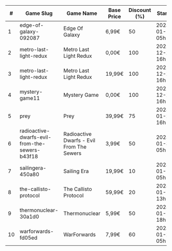 |#|Game Slug|Game Name|Base Price|Discount (%)|Starts|Ends|
|---|---|---|---|---|---|---|
|1|edge-of-galaxy-092087|Edge Of Galaxy|6,99€|50|2023-01-10 05h|2023-01-17 05h|
|2|metro-last-light-redux|Metro Last Light Redux|0,00€|100|2022-12-24 16h|2022-12-25 16h|
|3|metro-last-light-redux|Metro Last Light Redux|19,99€|100|2022-12-24 16h|2022-12-25 16h|
|4|mystery-game11|Mystery Game|0,00€|100|2022-12-25 16h|2022-12-26 16h|
|5|prey|Prey|39,99€|75|2023-01-24 16h|2023-01-31 16h|
|6|radioactive-dwarfs-evil-from-the-sewers-b43f18|Radioactive Dwarfs - Evil From The Sewers|3,99€|50|2023-01-31 05h|2023-02-07 05h|
|7|sailingera-450a80|Sailing Era|19,99€|10|2023-01-12 05h|2023-01-19 05h|
|8|the-callisto-protocol|The Callisto Protocol|59,99€|20|2023-01-12 13h|2023-01-19 13h|
|9|thermonuclear-30a1d0|Thermonuclear|5,99€|50|2023-01-17 18h|2023-01-24 18h|
|10|warforwards-fd05ed|WarForwards|7,99€|60|2023-01-24 05h|2023-01-31 05h|
